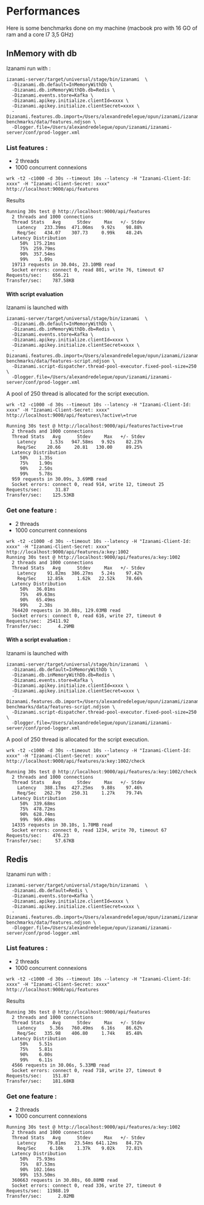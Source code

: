 # Performances

Here is some benchmarks done on my machine (macbook pro with 16 GO of ram and a core I7 3,5 GHz)

## InMemory with db


Izanami run with :
```
izanami-server/target/universal/stage/bin/izanami  \
  -Dizanami.db.default=InMemoryWithDb \
  -Dizanami.db.inMemoryWithDb.db=Redis \
  -Dizanami.events.store=Kafka \
  -Dizanami.apikey.initialize.clientId=xxxx \
  -Dizanami.apikey.initialize.clientSecret=xxxx \
  -Dizanami.features.db.import=/Users/alexandredelegue/opun/izanami/izanami-benchmarks/data/features.ndjson \
  -Dlogger.file=/Users/alexandredelegue/opun/izanami/izanami-server/conf/prod-logger.xml
```

### List features :

 * 2 threads
 * 1000 concurrent connexions 

`wrk -t2 -c1000 -d 30s --timeout 10s --latency -H "Izanami-Client-Id: xxxx" -H "Izanami-Client-Secret: xxxx" http://localhost:9000/api/features`
  
Results

```
Running 30s test @ http://localhost:9000/api/features
  2 threads and 1000 connections
  Thread Stats   Avg      Stdev     Max   +/- Stdev
    Latency   233.39ms  471.06ms   9.92s    98.88%
    Req/Sec   434.07    307.73     0.99k    48.24%
  Latency Distribution
     50%  175.21ms
     75%  259.79ms
     90%  357.54ms
     99%    1.09s
  19713 requests in 30.04s, 23.10MB read
  Socket errors: connect 0, read 801, write 76, timeout 67
Requests/sec:    656.21
Transfer/sec:    787.58KB
```

#### With script evaluation 

Izanami is launched with 

``` 
izanami-server/target/universal/stage/bin/izanami  \
  -Dizanami.db.default=InMemoryWithDb \
  -Dizanami.db.inMemoryWithDb.db=Redis \
  -Dizanami.events.store=Kafka \
  -Dizanami.apikey.initialize.clientId=xxxx \
  -Dizanami.apikey.initialize.clientSecret=xxxx \
  -Dizanami.features.db.import=/Users/alexandredelegue/opun/izanami/izanami-benchmarks/data/features-script.ndjson \
  -Dizanami.script-dispatcher.thread-pool-executor.fixed-pool-size=250 \
  -Dlogger.file=/Users/alexandredelegue/opun/izanami/izanami-server/conf/prod-logger.xml
``` 
A pool of 250 thread is allocated for the script execution.  

``` 
wrk -t2 -c1000 -d 30s --timeout 10s --latency -H "Izanami-Client-Id: xxxx" -H "Izanami-Client-Secret: xxxx" http://localhost:9000/api/features\?active\=true

Running 30s test @ http://localhost:9000/api/features?active=true
  2 threads and 1000 connections
  Thread Stats   Avg      Stdev     Max   +/- Stdev
    Latency     1.53s   947.58ms   9.92s    82.23%
    Req/Sec    20.66     20.81   130.00     89.25%
  Latency Distribution
     50%    1.35s
     75%    1.90s
     90%    2.50s
     99%    5.78s
  959 requests in 30.09s, 3.69MB read
  Socket errors: connect 0, read 914, write 12, timeout 25
Requests/sec:     31.87
Transfer/sec:    125.53KB
```

### Get one feature :

 * 2 threads
 * 1000 concurrent connexions

```
wrk -t2 -c1000 -d 30s --timeout 10s --latency -H "Izanami-Client-Id: xxxx" -H "Izanami-Client-Secret: xxxx" http://localhost:9000/api/features/a:key:1002
Running 30s test @ http://localhost:9000/api/features/a:key:1002
  2 threads and 1000 connections
  Thread Stats   Avg      Stdev     Max   +/- Stdev
    Latency    91.82ms  386.27ms   5.24s    97.42%
    Req/Sec    12.85k     1.62k   22.52k    78.66%
  Latency Distribution
     50%   36.01ms
     75%   49.63ms
     90%   65.49ms
     99%    2.38s
  764420 requests in 30.08s, 129.03MB read
  Socket errors: connect 0, read 616, write 27, timeout 0
Requests/sec:  25411.92
Transfer/sec:      4.29MB
```

#### With a script evaluation :

Izanami is launched with 

``` 
izanami-server/target/universal/stage/bin/izanami  \
  -Dizanami.db.default=InMemoryWithDb \
  -Dizanami.db.inMemoryWithDb.db=Redis \
  -Dizanami.events.store=Kafka \
  -Dizanami.apikey.initialize.clientId=xxxx \
  -Dizanami.apikey.initialize.clientSecret=xxxx \
  -Dizanami.features.db.import=/Users/alexandredelegue/opun/izanami/izanami-benchmarks/data/features-script.ndjson \
  -Dizanami.script-dispatcher.thread-pool-executor.fixed-pool-size=250 \
  -Dlogger.file=/Users/alexandredelegue/opun/izanami/izanami-server/conf/prod-logger.xml
``` 
A pool of 250 thread is allocated for the script execution.  


```
wrk -t2 -c1000 -d 30s --timeout 10s --latency -H "Izanami-Client-Id: xxxx" -H "Izanami-Client-Secret: xxxx" http://localhost:9000/api/features/a:key:1002/check
 
Running 30s test @ http://localhost:9000/api/features/a:key:1002/check
  2 threads and 1000 connections
  Thread Stats   Avg      Stdev     Max   +/- Stdev
    Latency   388.17ms  427.25ms   9.88s    97.46%
    Req/Sec   262.79    250.31     1.27k    79.74%
  Latency Distribution
     50%  339.68ms
     75%  478.72ms
     90%  628.74ms
     99%  969.49ms
  14335 requests in 30.10s, 1.70MB read
  Socket errors: connect 0, read 1234, write 70, timeout 67
Requests/sec:    476.23
Transfer/sec:     57.67KB

```

## Redis 

Izanami run with :
```
izanami-server/target/universal/stage/bin/izanami  \
  -Dizanami.db.default=Redis \
  -Dizanami.events.store=Kafka \
  -Dizanami.apikey.initialize.clientId=xxxx \
  -Dizanami.apikey.initialize.clientSecret=xxxx \
  -Dizanami.features.db.import=/Users/alexandredelegue/opun/izanami/izanami-benchmarks/data/features.ndjson \
  -Dlogger.file=/Users/alexandredelegue/opun/izanami/izanami-server/conf/prod-logger.xml
``` 


### List features :

 * 2 threads
 * 1000 concurrent connexions 

`wrk -t2 -c1000 -d 30s --timeout 10s --latency -H "Izanami-Client-Id: xxxx" -H "Izanami-Client-Secret: xxxx" http://localhost:9000/api/features`
  
Results

```
Running 30s test @ http://localhost:9000/api/features
  2 threads and 1000 connections
  Thread Stats   Avg      Stdev     Max   +/- Stdev
    Latency     5.36s   760.49ms   6.16s    86.62%
    Req/Sec   335.98    406.80     1.74k    85.48%
  Latency Distribution
     50%    5.51s
     75%    5.81s
     90%    6.00s
     99%    6.11s
  4566 requests in 30.06s, 5.33MB read
  Socket errors: connect 0, read 718, write 27, timeout 0
Requests/sec:    151.87
Transfer/sec:    181.68KB
```

### Get one feature :

 * 2 threads
 * 1000 concurrent connexions

```
Running 30s test @ http://localhost:9000/api/features/a:key:1002
  2 threads and 1000 connections
  Thread Stats   Avg      Stdev     Max   +/- Stdev
    Latency    79.81ms   23.54ms 641.12ms   84.72%
    Req/Sec     6.10k     1.37k    9.02k    72.81%
  Latency Distribution
     50%   75.93ms
     75%   87.53ms
     90%  102.16ms
     99%  153.50ms
  360663 requests in 30.08s, 60.88MB read
  Socket errors: connect 0, read 336, write 27, timeout 0
Requests/sec:  11988.19
Transfer/sec:      2.02MB
```
